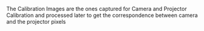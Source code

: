 The Calibration Images are the ones captured for Camera and Projector Calibration and processed later to get the correspondence between camera and the projector pixels
